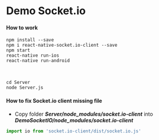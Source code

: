 # Demo Socket.io

#### How to work

```npm
npm install --save
npm i react-native-socket.io-client --save
npm start
react-native run-ios
react-native run-android
```
<br/>

```node
cd Server
node Server.js
```

#### How to fix Socket.io client missing file

- Copy folder **_Server/node_modules/socket.io-client_** into **_DemoSocketIO/node_modules/socket.io-client_**

```javascript
import io from 'socket.io-client/dist/socket.io.js'
```
